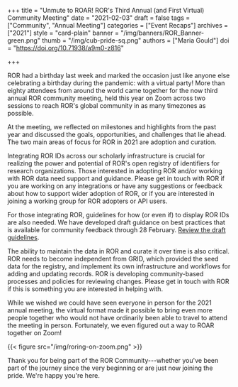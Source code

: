 +++
title = "Unmute to ROAR! ROR's Third Annual (and First Virtual) Community Meeting"
date = "2021-02-03"
draft = false
tags = ["Community", "Annual Meeting"]
categories = ["Event Recaps"]
archives = ["2021"]
style = "card-plain"
banner = "/img/banners/ROR_Banner-green.png"
thumb = "/img/cub-pride-sq.png"
authors = ["Maria Gould"]
doi = "https://doi.org/10.71938/a9m0-z816"

+++

ROR had a birthday last week and marked the occasion just like anyone else celebrating a birthday during the pandemic: with a virtual party! More than eighty attendees from around the world came together for the now third annual ROR community meeting, held this year on Zoom across two sessions to reach ROR's global community in as many timezones as possible.

At the meeting, we reflected on milestones and highlights from the past year and discussed the goals, opportunities, and challenges that lie ahead. The two main areas of focus for ROR in 2021 are adoption and curation.

Integrating ROR IDs across our scholarly infrastructure is crucial for realizing the power and potential of ROR's open registry of identifiers for research organizations. Those interested in adopting ROR and/or working with ROR data need support and guidance. Please get in touch with ROR if you are working on any integrations or have any suggestions or feedback about how to support wider adoption of ROR, or if you are interested in joining a working group for ROR adopters or API users.

For those integrating ROR, guidelines for how (or even if) to display ROR IDs are also needed. We have developed draft guidance on best practices that is available for community feedback through 28 February. [Review the draft guidelines](https://docs.google.com/document/d/1z8ZvIx_UkgzvnXBikX_Y7BmW4ozWsVnsU1WBvRSoDfc).

The ability to maintain the data in ROR and curate it over time is also critical. ROR needs to become independent from GRID, which provided the seed data for the registry, and implement its own infrastructure and workflows for adding and updating records. ROR is developing community-based processes and policies for reviewing changes. Please get in touch with ROR if this is something you are interested in helping with.

While we wished we could have seen everyone in person for the 2021 annual meeting, the virtual format made it possible to bring even more people together who would not have ordinarily been able to travel to attend the meeting in person. Fortunately, we even figured out a way to ROAR together on Zoom!

{{< figure src="/img/roring-on-zoom.png" >}}

Thank you for being part of the ROR Community---whether you've been part of the journey since the very beginning or are just now joining the pride. We're happy you're here.
